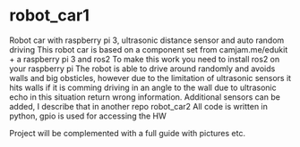 # robot_car1
Robot car with raspberry pi 3, ultrasonic distance sensor and auto random driving
This robot car is based on a component set from camjam.me/edukit + a raspberry pi 3 and ros2
To make this work you need to install ros2 on your raspberry pi
The robot is able to drive around randomly and avoids walls and big obsticles, however due to the limitation of ultrasonic sensors it hits walls if it is comming driving in an angle to the wall due to ultrasonic echo in this situation return wrong information. Additional sensors can be added, I describe that in another repo robot_car2
All code is written in python, gpio is used for accessing the HW

Project will be complemented with a full guide with pictures etc.
